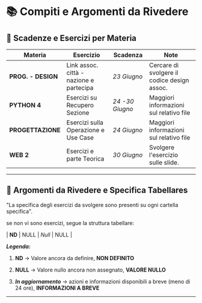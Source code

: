 # 📚 Compiti e Argomenti da Rivedere

## 📅 Scadenze e Esercizi per Materia

| Materia             | Esercizio                                 | Scadenza     | Note                                        |
|---------------------|-------------------------------------------|--------------|---------------------------------------------|
| **PROG. - DESIGN**  | Link assoc. città - nazione e partecipa    | *23 Giugno*  | Cercare di svolgere il codice design assoc. |
| **PYTHON 4**        | Esercizi su Recupero Sezione               | *24 -30 Giugno*  | Maggiori informazioni sul relativo file     | 
| **PROGETTAZIONE**   | Esercizi sulla Operazione e Use Case      | *24 Giugno*  | Maggiori informazioni sul relativo file     |
| **WEB 2**           | Esercizi e parte Teorica                  | *30 Giugno*  | Svolgere l'esercizio sulle slide.           | 



---

## 🔁 Argomenti da Rivedere e Specifica Tabellares

"La specifica degli esercizi da svolgere sono presenti su ogni cartella specifica".

se non vi sono esercizi, segue la struttura tabellare:

| **ND**         | NULL                               | *Null*               | NULL                         |


***Legenda:***

1. **ND** -> Valore ancora da definire, **NON DEFINITO**

2. **NULL** -> Valore nullo ancora non assegnato, **VALORE NULLO**

3. ***In aggiornamento*** -> azioni e informazioni disponibili a breve (meno di 24 ore), **INFORMAZIONI A BREVE**

---


